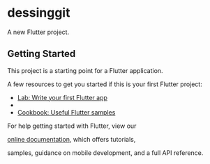 # dessinggit

A new Flutter project. 


## Getting Started

This project is a starting point for a Flutter application.

A few resources to get you started if this is your first Flutter project:

- [Lab: Write your first Flutter app](https://flutter.dev/docs/get-started/codelab)
- 
- [Cookbook: Useful Flutter samples](https://flutter.dev/docs/cookbook)

For help getting started with Flutter, view our

[online documentation](https://flutter.dev/docs), which offers tutorials,

samples, guidance on mobile development, and a full API reference.
